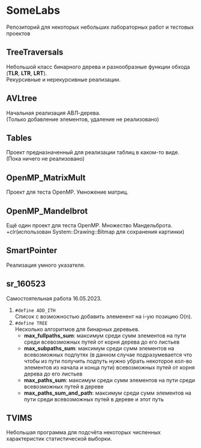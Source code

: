 # SomeLabs

Репозиторий для некоторых небольших лабораторных работ и тестовых проектов

## TreeTraversals

Небольшой класс бинарного дерева и разнообразные функции обхода (**TLR**, **LTR**, **LRT**).  
Рекурсивные и нерекурсивные реализации.

## AVLtree

Начальная реализация АВЛ-дерева.  
(Только добавление элементов, удаление не реализовано)

## Tables

Проект предназначенный для реализации таблиц в каком-то виде.  
(Пока ничего не реализовано)

## OpenMP_MatrixMult

Проект для теста OpenMP. Умножение матриц.

## OpenMP_Mandelbrot

Ещё один проект для теста OpenMP. Множество Мандельброта.  
+clr(использован System::Drawing::Bitmap для сохранения картинки)

## SmartPointer

Реализация умного указателя.

## sr_160523

Самостоятельная работа 16.05.2023.
1) `#define ADD_ITH`  
   Список с возможностью добавить элеменент на i-ую позицию O(n).
2) `#define TREE`  
   Несколько алгоритмов для бинарных деревьев.
   - **max_fullpaths_sum**:
   максимум среди сумм элементов на пути
   среди всевозможных путей от корня дерева до его листьев
   - **max_subpaths_sum**:
   максимум среди сумм элементов на всевозможных подпутях
   (в данном случае подразумевается что чтобы из пути получить подпуть нужно убрать некоторое кол-во элементов из начала и конца пути)
   всевозможных путей от корня дерева до его листьев
   - **max_paths_sum**: максимум среди сумм элементов на пути среди всевозможных путей в дереве
   - **max_paths_sum_and_path**:
   максимум среди сумм элементов на пути среди всевозможных путей в дереве
   и этот путь

## TVIMS

Небольшая программа для подсчёта некоторых численных характеристик статистической выборки.
